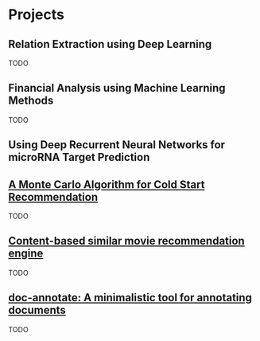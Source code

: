 # Projects

## Relation Extraction using Deep Learning
TODO

## Financial Analysis using Machine Learning Methods
TODO

## Using Deep Recurrent Neural Networks for microRNA Target Prediction

## [A Monte Carlo Algorithm for Cold Start Recommendation](https://github.com/dorukkilitcioglu/boun_cmpe548_project)
TODO

## [Content-based similar movie recommendation engine](https://github.com/dorukkilitcioglu/cbf-movie-similarity)
TODO

## [doc-annotate: A minimalistic tool for annotating documents](https://github.com/dorukkilitcioglu/doc-annotate)
TODO